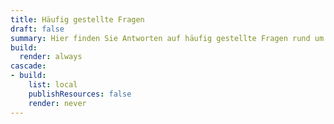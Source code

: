 ```yaml
---
title: Häufig gestellte Fragen
draft: false
summary: Hier finden Sie Antworten auf häufig gestellte Fragen rund um unsere Praxis, Behandlungen und Terminvereinbarungen.
build:
  render: always
cascade:
- build:
    list: local
    publishResources: false
    render: never
---
```

